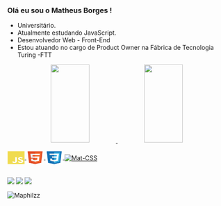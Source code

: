 ### Olá eu sou o Matheus Borges !


- Universitário.
- Atualmente estudando JavaScript.
- Desenvolvedor Web - Front-End 
- Estou atuando no cargo de Product Owner na Fábrica de Tecnologia Turing -FTT


<div align="center">
  <a href="https://github.com/Maphilzz">
  <img height="180em" width="42%" src="https://github-readme-stats.vercel.app/api?username=Maphilzz&show_icons=true&theme=dark&include_all_commits=true&count_private=true"/>
  <img height="180em" width="42%" src="https://github-readme-stats.vercel.app/api/top-langs/?username=Maphilzz&layout=compact&langs_count=7&theme=dark"/>
</div>


<div style="display: inline_block"><br>
  <img align="center" alt="Mat-Js" height="30" width="40" src="https://raw.githubusercontent.com/devicons/devicon/master/icons/javascript/javascript-plain.svg">
  <img align="center" alt="Mat-HTML" height="30" width="40" src="https://raw.githubusercontent.com/devicons/devicon/master/icons/html5/html5-original.svg">
  <img align="center" alt="Mat-CSS" height="30" width="40" src="https://raw.githubusercontent.com/devicons/devicon/master/icons/css3/css3-original.svg">
  <img align="center" alt="Mat-CSS" height="30" width="40" src="https://cdn.jsdelivr.net/gh/devicons/devicon/icons/cplusplus/cplusplus-original.svg" />
 
</div>

##
<div> 
  <a href="https://www.instagram.com/matheusborges_sb/" target="_blank"><img src="https://img.shields.io/badge/-Instagram-%23E4405F?style=for-the-badge&logo=instagram&logoColor=white" target="_blank"></a>
 <a href="https://discord.com/users/Matheuzin#1554" target="_blank"><img src="https://img.shields.io/badge/Discord-7289DA?style=for-the-badge&logo=discord&logoColor=white" target="_blank"></a> 
  <a href="https://www.linkedin.com/in/matheus-de-souza-borges-960673249/" target="_blank"><img src="https://img.shields.io/badge/-LinkedIn-%230077B5?style=for-the-badge&logo=linkedin&logoColor=white" target="_blank"></a> 



</div>

</div>
<div align="left"> 
  <p> <img src="https://komarev.com/ghpvc/?username=Maphilzz&label=Profile%20views&color=0e75b6&style=flat" alt="Maphilzz"/> </p>
</div>


